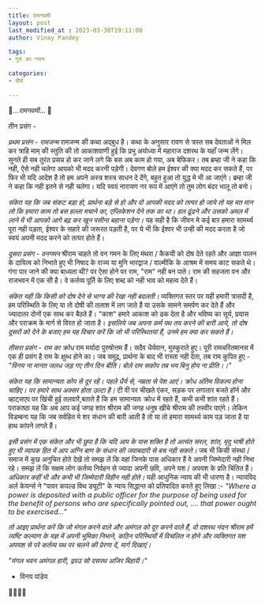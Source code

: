 ```yaml
---
title: रामनवमी
layout: post
last_modified_at : 2023-03-30T19:11:00
author: Vinay Pandey

tags:
- गुरु का ग्यान

categories:
- दीर्घ

---
```


🙏...*रामनवमी*... 🙏

तीन प्रसंग -

*प्रथम प्रसंग -  रामजन्म*
रामजन्म की कथा अद्बुध है। कथा के अनुसार रावण से त्रस्त सब देवताओं ने मिल कर त्राहि माम् की स्तुति की तो आकाशवाणी हुई कि प्रभु अयोध्या में महाराज दशरथ के यहाँ जन्म लेंगे। सुनते ही सब तुरंत प्रसन्न हो कर जाने लगे कि बस अब काम हो गया, अब बेफिकर। तब ब्रम्हा जी ने कहा कि नही, ऐसे नही चलेगा आपको भी मदद करनी पड़ेगी। देवगण बोले हम ईश्वर की क्या मदद कर सकते हैं, पर फिर भी यदि आदेश है तो हम अपने अस्त्र शस्त्र साधन दे देंगे, बहुत हुआ तो युद्ध मे भी आ जाएंगे। ब्रम्हा जी ने कहा कि नही इतने से नही चलेगा। यदि स्वयं नारायण नर रूप में आएंगे तो तुम लोग बंदर भालू तो बनो। 

*संकेत यह कि जब संकट बड़ा हो, प्रार्थना बड़े से हो और वो आपकी मदद को तत्पर हो जाये तो यह मत मान लो कि हमारा काम तो बस हल्ला मचाने का, एप्लिकेशन देने तक का था। हल ढूंढने और उसको अमल में लाने में भी आपको आगे बढ़ कर खून पसीना बहाना पड़ेगा।* यह सही है कि जीवन मे कई बार हमारा सामर्थ्य पूरा नही पड़ता, ईश्वर के सहारे की जरूरत पड़ती है, पर ये भी कि ईश्वर भी उन्ही की मदद करता है जो स्वयं अपनी मदद करने को तत्पर होते हैं।

*दूसरा प्रसंग - वनगमन*
 श्रीराम चाहते तो वन गमन के लिए मंथरा / कैकयी को दोष देते रहते और आज्ञा पालन के दायित्व को निभाते हुए भी निषाद के राज्य या मुनि भारद्वाज / वाल्मीकि के आश्रम में समय काट सकते थे। गंगा पार जाने की क्या बाध्यता थी? पर ऐसा होने पर राम, "राम" नही बन पाते। राम की सहजता वन और राजभवन में एक सी है। वे कर्तव्य पूर्ति के लिए शब्द को नही भाव को महत्व देते हैं। 

*संकेत यही कि किसी को दोष देने से भाग्य की रेखा नही बदलती।* व्यक्तिगत स्तर पर यही हमारी त्रासदी है, हम परिस्थिति के लिए या तो दोषी की तलाश में लग जाते हैं या उसके सामने समर्पण कर देते हैं और ज्यादातर दोनों एक साथ कर बैठते हैं। "काश" हमारे आकाश को ढक देता है और  भविष्य का सूर्य, प्रयास और पराक्रम के मार्ग से विरत हो जाता है। *इसलिये जब अपना कर्म पथ तय करने की बारी आये, तो दोष दूसरों को देने के बजाए हम यह विचार करें कि जो भी परिस्थितयां हैं, उनमे हम क्या कर सकते हैं।*

*तीसरा प्रसंग - राम का क्रोध*
राम मर्यादा पुरुषोत्तम हैं। सदैव धैर्यवान, मुस्कुराते हुए। पूरी रामचरितमानस में एक ही प्रसंग है राम के क्षुब्ध होने का। जब समुद्र, प्रार्थना के बाद भी रास्ता नही देता, तब राम कुपित हुए - 
_"विनय ना मानत जलध जड़ गए तीन दिन बीति।_
_बोले राम सकोप तब भय बिनु होय ना प्रीति।।"_

*संकेत यह कि सामान्यतः कोप से दूर रहें। पहले धैर्य से, नम्रता से पेश आएं। क्रोध अंतिम विकल्प होना चाहिए। पर हमारे साथ अक्सर होता उल्टा है।* टी वी पर चीखते एंकर, सड़क पर लगातार बजते हॉर्न और व्हाट्सएप पर खिंची हुई तलवारें,बताते हैं कि हम सामान्यतः क्रोध में रहते हैं, कभी कभी शांत रहते हैं। पराकाष्ठा यह कि अब आप कई जगह शांत श्रीराम की जगह धनुष खींचे श्रीराम की तस्वीर पाएंगे। लेकिन विडम्बना यह कि जब सर्वहित मे शर संधान की बारी आती है तो या तो हमारा सामर्थ्य काम पड़ जाता है या हाथ कांपने लगते हैं। 

*इसी प्रसंग में एक संकेत और भी छुपा है कि यदि आप के पास शक्ति है तो अत्यंत सरल, शांत, मृदु भाषी होते हुए भी व्यापक हित में आप अग्नि बाण के संधान की जवाबदारी से बच नही सकते।*  जब भी किसी संस्था / समाज में कुछ अनुचित होते देखें तो समझ लें कि वहां जिनके पास अधिकार हैं वे अपनी जिम्मेदारी नही निभा रहे। समझ लें कि सक्षम लोग कर्तव्य निर्वहन से ज्यादा अपनी छवि, अपने यश / अपयश के प्रति चिंतित हैं। *अधिकार कहीं भी और कभी भी जिम्मेदारी विहीन नही होते।* यही आधुनिक न्याय की भी धारणा है। न्यायविद अर्ल केयर्न्स ने "पावर कपल्ड विथ ड्यूटी" के न्याय सिद्धान्त को प्रतिपादित करते हुए लिखा :-
 _"Where a power is deposited with a public officer for the purpose of being used for the benefit of persons who are specifically pointed out, .... that power ought to be exercised..."_

*तो आइए प्रार्थना करें कि जो मंगल करने वाले और अमंगल को दूर करने वाले हैं, वो दशरथ नंदन श्रीराम हमें व्यष्टि कल्याण के यज्ञ में अपनी भूमिका निभाने, कठिन परिस्थियों में विचलित न होने और  व्यक्तिगत यश अपयश से परे कर्तव्य पथ पर चलने की प्रेरणा दें, मार्ग दिखाएं।*

_"मंगल भवन अमंगल हारी,_
_द्रवउ सो दसरथ अजिर बिहारी।"_

- विनय पांडेय

🙏🌷🌷🙏
